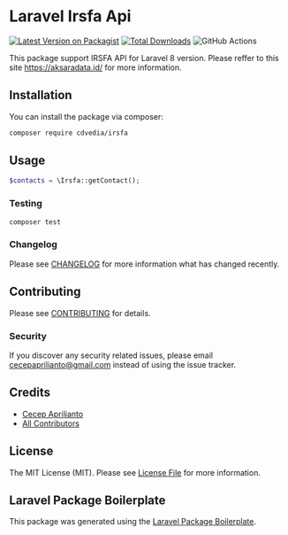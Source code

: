 # Laravel Irsfa Api

[![Latest Version on Packagist](https://img.shields.io/packagist/v/cdvedia/irsfa.svg?style=flat-square)](https://packagist.org/packages/cdvedia/irsfa)
[![Total Downloads](https://img.shields.io/packagist/dt/cdvedia/irsfa.svg?style=flat-square)](https://packagist.org/packages/cdvedia/irsfa)
![GitHub Actions](https://github.com/cdvedia/irsfa/actions/workflows/main.yml/badge.svg)


This package support IRSFA API for Laravel 8 version. Please reffer to this site https://aksaradata.id/ for more information.

## Installation

You can install the package via composer:

```bash
composer require cdvedia/irsfa
```

## Usage

```php
$contacts = \Irsfa::getContact();
```

### Testing

```bash
composer test
```

### Changelog

Please see [CHANGELOG](CHANGELOG.md) for more information what has changed recently.

## Contributing

Please see [CONTRIBUTING](CONTRIBUTING.md) for details.

### Security

If you discover any security related issues, please email cecepaprilianto@gmail.com instead of using the issue tracker.

## Credits

-   [Cecep Aprilianto](https://github.com/apriliantocecep)
-   [All Contributors](../../contributors)

## License

The MIT License (MIT). Please see [License File](LICENSE.md) for more information.

## Laravel Package Boilerplate

This package was generated using the [Laravel Package Boilerplate](https://laravelpackageboilerplate.com).
